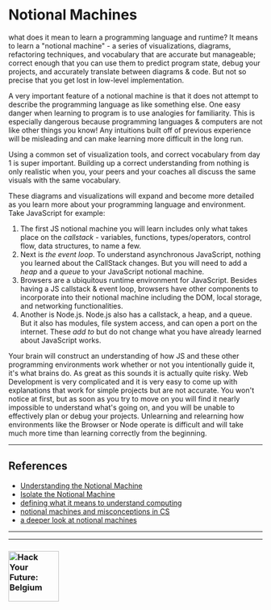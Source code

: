 # Notional Machines

what does it mean to learn a programming language and runtime? It means to learn a "notional machine" - a series of visualizations, diagrams, refactoring techniques, and vocabulary that are accurate but manageable; correct enough that you can use them to predict program state, debug your projects, and accurately translate between diagrams & code. But not so precise that you get lost in low-level implementation.

A very important feature of a notional machine is that it does not attempt to describe the programming language as like something else. One easy danger when learning to program is to use analogies for familiarity. This is especially dangerous because programming languages & computers are not like other things you know! Any intuitions built off of previous experience will be misleading and can make learning more difficult in the long run.

Using a common set of visualization tools, and correct vocabulary from day 1 is super important. Building up a correct understanding from nothing is only realistic when you, your peers and your coaches all discuss the same visuals with the same vocabulary.

These diagrams and visualizations will expand and become more detailed as you learn more about your programming language and environment. Take JavaScript for example:

1. The first JS notional machine you will learn includes only what takes place on the _callstack_ - variables, functions, types/operators, control flow, data structures, to name a few.
1. Next is _the event loop_.  To understand asynchronous JavaScript, nothing you learned about the CallStack changes.  But you will need to add a _heap_ and a _queue_ to your JavaScript notional machine.
1. Browsers are a ubiquitous runtime environment for JavaScript.  Besides having a JS callstack & event loop, browsers have other components to incorporate into their notional machine including the DOM, local storage, and networking functionalities.
1. Another is Node.js.  Node.js also has a callstack, a heap, and a queue.  But it also has modules, file system access, and can open a port on the internet.  These _add to_ but do not change what you have already learned about JavaScript works.

Your brain will construct an understanding of how JS and these other programming environments work whether or not you intentionally guide it, it's what brains do.  As great as this sounds it is actually quite risky.  Web Development is very complicated and it is very easy to come up with explanations that work for simple projects but are not accurate.  You won't notice at first, but as soon as you try to move on you will find it nearly impossible to understand what's going on, and you will be unable to effectively plan or debug your projects.  Unlearning and relearning how environments like the Browser or Node operate is difficult and will take much more time than learning correctly from the beginning.

---

## References

* [Understanding the Notional Machine](https://www.gvu.gatech.edu/research/projects/understanding-notional-machine)
* [Isolate the Notional Machine](https://github.com/blocks-to-text/isolate-the-notional-machine)
* [defining what it means to understand computing](https://computinged.wordpress.com/2012/05/24/defining-what-does-it-mean-to-understand-computing/)
* [notional machines and misconceptions in CS](https://computinged.wordpress.com/2016/03/07/notional-machines-and-misconceptions-in-cs-developing-a-research-agenda-at-dagstuhl/)
* [a deeper look at notional machines](https://www.researchgate.net/profile/Juha_Sorva/publication/259998496_Notional_Machines_and_Introductory_Programming_Education/links/5586b8f008aef58c039f90f5/Notional-Machines-and-Introductory-Programming-Education.pdf)


---
---
### <a href="https://hackyourfuture.be" target="_blank"><img src="https://user-images.githubusercontent.com/18554853/63941625-4c7c3d00-ca6c-11e9-9a76-8d5e3632fe70.jpg" width="100" height="100" alt="Hack Your Future: Belgium"></a>
